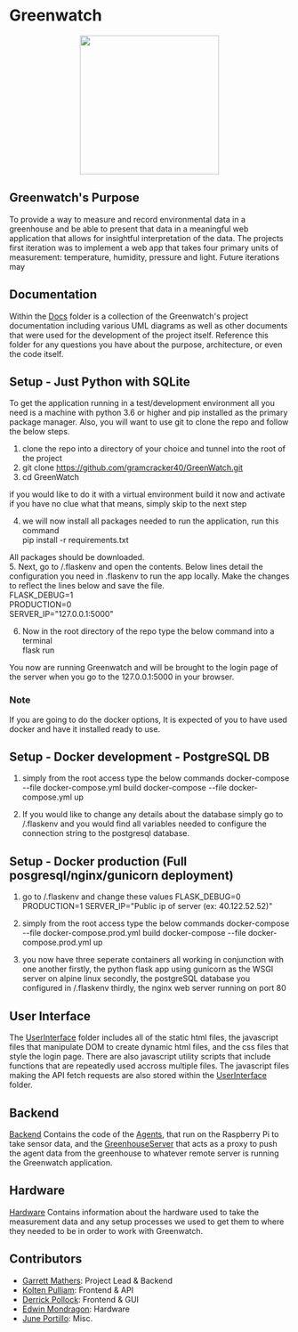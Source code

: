 # Greenwatch
<p align="center">
  <img src="https://i.imgur.com/Y7tztzJ.jpg" width="250" height="250">
</p>

## Greenwatch's Purpose

To provide a way to measure and record environmental data in a greenhouse and
be able to present that data in a meaningful web application that allows for 
insightful interpretation of the data. The projects first iteration was to implement
a web app that takes four primary units of measurement: temperature, humidity, pressure
and light. Future iterations may 
  
## Documentation

Within the [Docs](https://github.com/gramcracker40/GreenWatch/tree/main/docs) folder is a collection of the
Greenwatch's project documentation including various UML diagrams as well as other documents that were used for the development of the project itself.
Reference this folder for any questions you have about the purpose, architecture, or 
even the code itself. 


## Setup - Just Python with SQLite

To get the application running in a test/development environment all
you need is a machine with python 3.6 or higher and pip installed as the primary 
package manager. Also, you will want to use git to clone the repo and follow the below steps.

1. clone the repo into a directory of your choice and tunnel into the root of the project  
2. git clone https://github.com/gramcracker40/GreenWatch.git  
3. cd GreenWatch

if you would like to do it with a virtual environment build it now and activate
if you have no clue what that means, simply skip to the next step

4. we will now install all packages needed to run the application, run this command  
pip install -r requirements.txt

All packages should be downloaded.   
5. Next, go to /.flaskenv and open the contents.
   Below lines detail the configuration you need in .flaskenv to run the app locally. 
   Make the changes to reflect the lines below and save the file.  
    FLASK_DEBUG=1  
    PRODUCTION=0  
    SERVER_IP="127.0.0.1:5000"

6. Now in the root directory of the repo type the below command into a terminal  
      flask run

You now are running Greenwatch and will be brought to the login page of the
server when you go to the 127.0.0.1:5000 in your browser. 

### Note
If you are going to do the docker options, It is expected of you to have used
docker and have it installed ready to use. 

## Setup - Docker development - PostgreSQL DB

1. simply from the root access type the below commands
docker-compose --file docker-compose.yml build
docker-compose --file docker-compose.yml up

2. If you would like to change any details about the database simply go to
/.flaskenv and you would find all variables needed to configure the connection
string to the postgresql database. 

## Setup - Docker production (Full posgresql/nginx/gunicorn deployment)

1. go to /.flaskenv and change these values
FLASK_DEBUG=0
PRODUCTION=1
SERVER_IP="Public ip of server (ex: 40.122.52.52)"

2. simply from the root access type the below commands
docker-compose --file docker-compose.prod.yml build
docker-compose --file docker-compose.prod.yml up

3. you now have three seperate containers all working in conjunction with one another
firstly, the python flask app using gunicorn as the WSGI server on alpine linux
secondly, the postgreSQL database you configured in /.flaskenv
thirdly, the nginx web server running on port 80

## User Interface

The [UserInterface](https://github.com/gramcracker40/GreenWatch/tree/main/UserInterface) folder includes all of the static html files, the javascript files that manipulate DOM to create dynamic html files, and the css files that style the login page. There are also javascript utility scripts that include functions that are repeatedly used accross multiple files. The javascript files making the API fetch requests are also stored within the [UserInterface](https://github.com/gramcracker40/GreenWatch/tree/main/UserInterface) folder.

## Backend

[Backend](https://github.com/gramcracker40/GreenWatch/tree/main/Backend) Contains the code of the [Agents](https://github.com/gramcracker40/GreenWatch/tree/main/Backend/Agents), that run on the Raspberry Pi to take sensor data, and the [GreenhouseServer](https://github.com/gramcracker40/GreenWatch/tree/main/Backend/GreenhouseServer) that acts as a proxy to push the agent data from the greenhouse to
whatever remote server is running the Greenwatch application.

## Hardware
[Hardware](https://github.com/gramcracker40/GreenWatch/tree/main/Hardware) Contains information about the hardware used to take
the measurement data and any setup processes we used to get them to where they needed to be in order to work with Greenwatch. 


## Contributors

- [Garrett Mathers](https://github.com/gramcracker40): Project Lead & Backend
- [Kolten Pulliam](https://github.com/klpulliam-37): Frontend & API
- [Derrick Pollock](https://github.com/derrk): Frontend & GUI
- [Edwin Mondragon](https://github.com/Takaximos): Hardware
- [June Portillo](https://github.com/BastionWolf): Misc.
